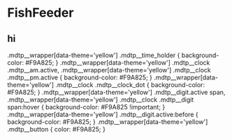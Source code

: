 # FishFeeder
## hi
.mdtp__wrapper[data-theme='yellow'] .mdtp__time_holder { background-color: #F9A825; }
.mdtp__wrapper[data-theme='yellow'] .mdtp__clock .mdtp__am.active,
.mdtp__wrapper[data-theme='yellow'] .mdtp__clock .mdtp__pm.active { background-color: #F9A825; }
.mdtp__wrapper[data-theme='yellow'] .mdtp__clock .mdtp__clock_dot { background-color: #F9A825; }
.mdtp__wrapper[data-theme='yellow'] .mdtp__digit.active span,
.mdtp__wrapper[data-theme='yellow'] .mdtp__clock .mdtp__digit span:hover { background-color: #F9A825 !important; }
.mdtp__wrapper[data-theme='yellow'] .mdtp__digit.active:before { background-color: #F9A825; }
.mdtp__wrapper[data-theme='yellow'] .mdtp__button { color: #F9A825; }
